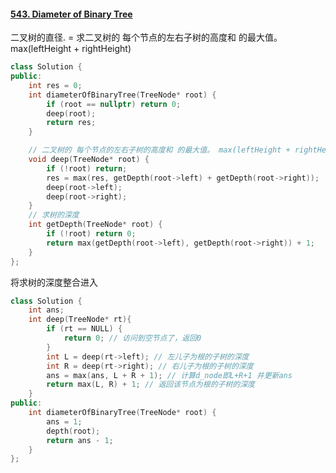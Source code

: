 #### [543. Diameter of Binary Tree](https://leetcode-cn.com/problems/diameter-of-binary-tree/)

二叉树的直径. = 求二叉树的 每个节点的左右子树的高度和 的最大值。 max(leftHeight + rightHeight)

```c++
class Solution {
public:
    int res = 0;
    int diameterOfBinaryTree(TreeNode* root) {
        if (root == nullptr) return 0;
        deep(root);
        return res;
    }

    // 二叉树的 每个节点的左右子树的高度和 的最大值。 max(leftHeight + rightHeight)
    void deep(TreeNode* root) {
        if (!root) return;
        res = max(res, getDepth(root->left) + getDepth(root->right));
        deep(root->left);
        deep(root->right);
    }   
    // 求树的深度
    int getDepth(TreeNode* root) {
        if (!root) return 0;
        return max(getDepth(root->left), getDepth(root->right)) + 1;
    }
};
```

将求树的深度整合进入

```c++
class Solution {
    int ans;
    int deep(TreeNode* rt){
        if (rt == NULL) {
            return 0; // 访问到空节点了，返回0
        }
        int L = deep(rt->left); // 左儿子为根的子树的深度
        int R = deep(rt->right); // 右儿子为根的子树的深度
        ans = max(ans, L + R + 1); // 计算d_node即L+R+1 并更新ans
        return max(L, R) + 1; // 返回该节点为根的子树的深度
    }
public:
    int diameterOfBinaryTree(TreeNode* root) {
        ans = 1;
        depth(root);
        return ans - 1;
    }
};
```

